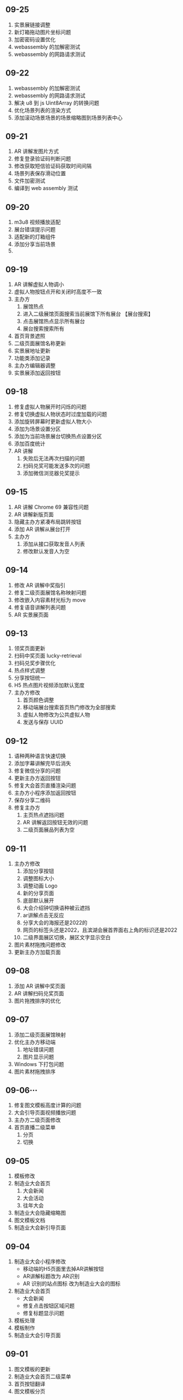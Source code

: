 ## 09-25

1. 实景展链接调整
2. 新灯箱拖动图片坐标问题
3. 加密密码设置优化
4. webassembly 的加解密测试
5. webassembly 的网路请求测试
## 09-22

1. webassembly 的加解密测试
2. webassembly 的网路请求测试
3. 解决 u8 到 js Uint8Array 的转换问题
4. 优化场景列表的渲染方式
5. 添加滚动场景场景的场景缩略图到场景列表中心
## 09-21

1. AR 讲解发图片方式
2. 修复登录验证码判断问题
3. 修改获取短信验证码获取时间间隔
4. 场景列表保存滑动位置
5. 文件加密测试
6. 编译到 web assembly 测试
## 09-20

1. m3u8 视频播放适配
2. 展台错误提示问题
3. 适配新的灯箱组件
4. 添加分享当前场景
5. 
## 09-19

1. AR 讲解虚拟人物调小
2. 虚拟人物按钮点开和关闭时高度不一致
3. 主办方
	1. 展馆热点
	2. 进入二级展馆页面搜索当前展馆下所有展台 【展台搜索】
	3. 点击展馆热点显示所有展台
	4. 展台搜索搜索所有
4. 首页背景遮照
5. 二级页面展馆名称更新
6. 实景展地址更新
7. 功能类添加记录
8. 主办方编辑器调整
9. 实景展添加返回按钮
## 09-18

1. 修复虚拟人物展开时闪烁的问题
2. 修复切换虚拟人物状态时过度加载的问题
3. 添加旋转屏幕时更新虚拟人物大小
4. 添加为场景设置分区
5. 添加为当前场景展台切换热点设置分区
6. 添加百度统计
7. AR 讲解
	1. 失败后无法再次扫描的问题
	2. 扫码兑奖可能发送多次的问题
	3. 添加微信浏览器兑奖提示
## 09-15

1. AR 讲解 Chrome 69 兼容性问题
2. AR 讲解新版页面
3. 隐藏主办方紧凑布局跳转按钮
4. 添加 AR 讲解从展台打开
5. 主办方
	1. 添加从接口获取发音人列表
	2. 修改默认发音人为空
## 09-14

1. 修改 AR 讲解中奖指引
2. 修复二级页面展馆名称映射问题
3. 修改嵌入内容素材光标为 move
4. 修复语音讲解列表问题
5. AR 实景展页面
## 09-13

1. 领奖页面更新
2. 扫码中奖页面 lucky-retrieval
3. 扫码兑奖步骤优化
4. 热点样式调整
5. 分享按钮统一
6. H5 热点图片视频添加默认宽度
7. 主办方修改
	1. 首页颜色调整
	2. 移动端展台搜索首页热门修改为全部搜索
	3. 虚拟人物修改为公共虚拟人物
	4. 发送与保存 UUID
## 09-12

1. 语种两种语言快速切换 
2. 添加字幕讲解完毕后消失
3. 修复微信分享的问题
4. 更新主办方返回按钮
5. 修复大会首页直播渲染问题
6. 主办方小程序添加返回按钮
7. 保存分享二维码
8. 修复主办方
	1. 主页热点遮挡问题
	2. AR 讲解返回按钮无效的问题
	3. 二级页面展品列表为空
## 09-11

1. 主办方修改
	1. 添加分享按钮
	2. 调整图标大小
	3. 调整动画 Logo
	4. 新的分享页面
	5. 底部默认展开
	6. 大会介绍钟切换语种被云遮挡
	7. ar讲解点击无反应
	8. 分享大会的海报还是2022的
	9. 网页的标签头还是2022，且滨湖会展首界面右上角的标识还是2022
	10. 二级界面展区切换，展区文字显示空白
2. 图片素材拖拽问题修改
3. 更新主办方加载页面
## 09-08

1. 添加 AR 讲解中奖页面
2. AR 讲解扫码兑奖页面
3. 图片拖拽排序的优化
## 09-07

1. 添加二级页面展馆映射
2. 优化主办方移动端
	1. 地址错误问题
	2. 图片显示问题
3. Windows 下打包问题
4. 图片素材拖拽排序
## 09-06···

1. 修复图文模板高度计算的问题
2. 大会引导页面视频播放问题
3. 主办方二级页面修改
4. 首页直播二级菜单
	1. 分页
	2. 切换
## 09-05

1. 模板修改
2. 制造业大会首页
	1. 大会新闻
	2. 大会活动
	3. 往年大会
3. 制造业大会隐藏缩略图
4. 图文模板文档
5. 制造业大会新引导页面
## 09-04

1. 制造业大会小程序修改
	- 移动端的H5页面里去掉AR讲解按钮
	- AR讲解标题改为 AR识别
	- AR 识别的站点图标 改为制造业大会的图标
2. 制造业大会首页
	- 大会新闻
	- 修复点击按钮区域问题
	- 修复标题显示问题
3. 模板处理
4. 模板制作
5. 制造业大会引导页面
## 09-01

1. 图文模板的更新
2. 制造业大会首页二级菜单
3. 首页按钮翻译
4. 图文模板分页